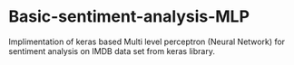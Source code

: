 # Basic-sentiment-analysis-MLP
Implimentation of keras based Multi level perceptron (Neural Network) for sentiment analysis on IMDB data set from keras library.

